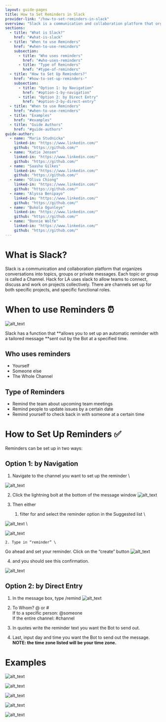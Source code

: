 ```yaml
---
layout: guide-pages
title: How to Set Reminders in Slack
provider-link: "/how-to-set-reminders-in-slack"
overview: "Slack is a communication and collaboration platform that organizes conversations into topics, groups or private messages.  Each topic or group is called a Channel.  Hack for LA uses slack to allow teams to connect, discuss and work on projects collectively.  There are channels set up for both specific projects, and specific functional roles."
sections:
  - title: "What is Slack?"
    href: "#what-is-slack"
  - title: "When to use Reminders"
    href: "#when-to-use-reminders"
    subsection:
      - title: "Who uses reminders"
        href: "#who-uses-reminders"
      - title: "Type of Reminders"
        href: "#type-of-reminders"
  - title: "How to Set Up Reminders?"
    href: "#how-to-set-up-reminders-"
    subsection:
      - title: "Option 1: by Navigation"
        href: "#option-1-by-navigation"
      - title: "Option 2: by Direct Entry"
        href: "#option-2-by-direct-entry"
  - title: "When to use Reminders"
    href: "#when-to-use-reminders"
  - title: "Examples"
    href: "#examples"
  - title: "Guide Authors"
    href: "#guide-authors"
guide-author:
  - name: "Maria Studnicka"
    linked-in: "https://www.linkedin.com/"
    github: "https://github.com/"
  - name: "Katie Jensen" 
    linked-in: "https://www.linkedin.com/"
    github: "https://github.com/"
  - name: "Saasha Gilkes"
    linked-in: "https://www.linkedin.com/"
    github: "https://github.com/"
  - name: "Oliva Chiong"
    linked-in: "https://www.linkedin.com/"
    github: "https://github.com/"
  - name: "Alyssa Benipayo"
    linked-in: "https://www.linkedin.com/"
    github: "https://github.com/"
  - name: "Bukola Ogunleye"
    linked-in: "https://www.linkedin.com/"
    github: "https://github.com/"
  - name: "Bonnie Wolfe" 
    linked-in: "https://www.linkedin.com/"
    github: "https://github.com/"
---
```


# **What** is Slack?

Slack is a communication and collaboration platform that organizes conversations into topics, groups or private messages. Each topic or group is called a Channel. Hack for LA uses slack to allow teams to connect, discuss and work on projects collectively. There are channels set up for both specific projects, and specific functional roles.

# **When** to use Reminders ⏰

![alt_text](../assets/images/guides/how-to-set-reminders-in-slack/image1.jpg "image_tooltip")

Slack has a function that **allows you to set up an automatic reminder with a tailored message **sent out by the Bot at a specified time.

## Who uses reminders

- Yourself
- Someone else
- The Whole Channel

## Type of Reminders

- Remind the team about upcoming team meetings
- Remind people to update issues by a certain date
- Remind yourself to check back in with someone at a certain time

# **How** to Set Up Reminders ✅

Reminders can be set up in two ways:

## Option 1: by Navigation

1. Navigate to the channel you want to set up the reminder \

![alt_text](../assets/images/guides/how-to-set-reminders-in-slack/image2.png "image_tooltip")

2. Click the lightning bolt at the bottom of the message window
   ![alt_text](../assets/images/guides/how-to-set-reminders-in-slack/image3.png "image_tooltip")

3. Then either
   1. filter for and select the reminder option in the Suggested list \

![alt_text](../assets/images/guides/how-to-set-reminders-in-slack/image4.png "image_tooltip")
\

![alt_text](../assets/images/guides/how-to-set-reminders-in-slack/image5.png "image_tooltip")

    2. Type in “reminder” \

Go ahead and set your reminder. Click on the “create” button
![alt_text](../assets/images/guides/how-to-set-reminders-in-slack/image6.png "image_tooltip")

4. and you should see this confirmation.

![alt_text](../assets/images/guides/how-to-set-reminders-in-slack/image7.png "image_tooltip")

## Option 2: by Direct Entry

1. In the message box, type /remind
   ![alt_text](../assets/images/guides/how-to-set-reminders-in-slack/image8.png "image_tooltip")

2. To Whom? @ or # \
   If to a specific person: @someone \
   If the entire channel: #channel
3. In quotes write the reminder text you want the Bot to send out.
4. Last, input day and time you want the Bot to send out the message. **NOTE: the time zone listed will be your time zone.**

# **Examples**

![alt_text](../assets/images/guides/how-to-set-reminders-in-slack/image9.png "image_tooltip")

![alt_text](../assets/images/guides/how-to-set-reminders-in-slack/image10.png "image_tooltip")

![alt_text](../assets/images/guides/how-to-set-reminders-in-slack/image11.png "image_tooltip")

![alt_text](../assets/images/guides/how-to-set-reminders-in-slack/image12.png "image_tooltip")

![alt_text](../assets/images/guides/how-to-set-reminders-in-slack/image13.png "image_tooltip")


<!-- # **Guide Authors**

Peer-created guides are an important part of Hack for LA’s Culture. They are created by our Volunteer Members based on effective processes developed on our projects.

This guide was created and contributed to by: Maria Studnicka, Katie Jensen, Saasha Gilkes, Oliva Chiong, Alyssa Benipayo, Bukola Ogunleye and Bonnie Wolfe

If you would like to contribute, please see the contribution methods available:

If you are a member of the Hack for LA community you can post any comments directly in the iterative version of this guide: [How to Set Reminders in Slack](https://www.google.com/)<span style="text-decoration:underline;">.</span>

If you are outside the Hack for LA community, please use this [feedback form](https://www.google.com/) to provide suggestions for improvement or how the guide is useful for you. -->
